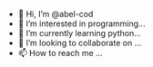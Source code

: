 - 👋 Hi, I’m @abel-cod
- 👀 I’m interested in programming...
- 🌱 I’m currently learning python...
- 💞️ I’m looking to collaborate on ...
- 📫 How to reach me ...

<!---
abel-cod/abel-cod is a ✨ special ✨ repository because its `README.md` (this file) appears on your GitHub profile.
You can click the Preview link to take a look at your changes.
--->
